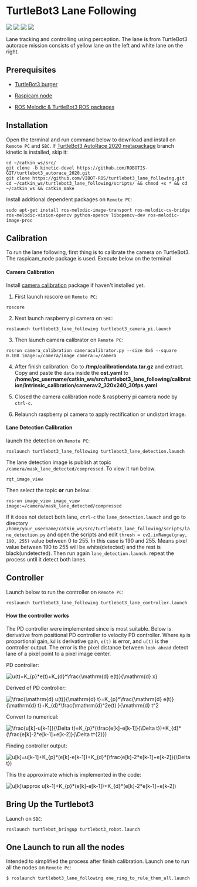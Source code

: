 
# TurtleBot3 Lane Following

![](https://img.shields.io/badge/Python-2.7-yellow)
![](https://img.shields.io/badge/ROS-melodic-brightgreen)
![](https://img.shields.io/badge/Ubuntu-18.04-orange)
![](https://img.shields.io/badge/OpenCV-3.2-blue)

Lane tracking and controlling using perception. The lane is from TurtleBot3 autorace mission consists of yellow lane on the left and white lane on the right.

## Prerequisites

- [TurtleBot3 burger](https://emanual.robotis.com/docs/en/platform/turtlebot3/features/)

- [Raspicam node](https://github.com/UbiquityRobotics/raspicam_node)

- [ROS Melodic & TurtleBot3 ROS packages](https://emanual.robotis.com/docs/en/platform/turtlebot3/quick-start/)

## Installation

Open the terminal and run command below to download and install on `Remote PC` and `SBC`. If [TurtleBot3 AutoRace 2020 metapackage](https://github.com/ROBOTIS-GIT/turtlebot3_autorace_2020) branch kinetic is installed, skip it:

    cd ~/catkin_ws/src/
    git clone -b kinetic-devel https://github.com/ROBOTIS-GIT/turtlebot3_autorace_2020.git
    git clone https://github.com/VIBOT-ROS/turtlebot3_lane_following.git
    cd ~/catkin_ws/turtlebot3_lane_following/scripts/ && chmod +x * && cd ~/catkin_ws && catkin_make

Install additional dependent packages on `Remote PC`:

    sudo apt-get install ros-melodic-image-transport ros-melodic-cv-bridge ros-melodic-vision-opencv python-opencv libopencv-dev ros-melodic-image-proc

## Calibration

To run the lane following, first thing is to calibrate the camera on TurtleBot3. The raspicam_node package is used. Execute below on the terminal

#### Camera Calibration

Install [camera calibration](http://wiki.ros.org/camera_calibration) package if haven't installed yet.

  1. First launch roscore on `Remote PC`:

    roscore

  2. Next launch raspberry pi camera on `SBC`:

    roslaunch turtlebot3_lane_following turtlebot3_camera_pi.launch

  3. Then launch camera calibrator on `Remote PC`:

    rosrun camera_calibration cameracalibrator.py --size 8x6 --square 0.108 image:=/camera/image camera:=/camera

  4. After finish calibration. Go to **/tmp/calibrationdata.tar.gz** and extract. Copy and paste the `data` inside the **ost.yaml** to **/home/pc_username/catkin_ws/src/turtlebot3_lane_following/calibration/intrinsic_calibration/camerav2_320x240_30fps.yaml**

  5. Closed the camera calibration node & raspberry pi camera node by `ctrl-c`.

  6. Relaunch raspberry pi camera to apply rectification or undistort image.

#### Lane Detection Calibration

launch the detection on `Remote PC`:

    roslaunch turtlebot3_lane_following turtlebot3_lane_detection.launch

The lane detection image is publish at topic `/camera/mask_lane_detected/compressed`. To view it run below.

    rqt_image_view
    
Then select the topic **or** run below:
    
    rosrun image_view image_view image:=/camera/mask_lane_detected/compressed
    
If it does not detect both lane, `ctrl-c` the `lane_detection.launch` and go to directory `/home/your_username/catkin_ws/src/turtlebot3_lane_following/scripts/lane_detection.py` and open the scripts and edit `thresh = cv2.inRange(gray, 190, 255)` value between 0 to 255. In this case is 190 and 255. Means pixel value between 190 to 255 will be white(detected) and the rest is black(undetected). Then run again `lane_detection.launch`. repeat the process until it detect both lanes.

## Controller


Launch below to run the controller on `Remote PC`:

    roslaunch turtlebot3_lane_following turtlebot3_lane_controller.launch

#### How the controller works


The PD controller were implemented since is most suitable. Below is derivative from positional PD controller to velocity PD controller. Where `Kp` is proportional gain, `kd` is derivative gain, `e(t)` is error, and `u(t)` is the controller output. The error is the pixel distance between `look ahead` detect lane of a pixel point to a pixel image center. 


  PD controller:

  <img src="https://latex.codecogs.com/svg.image?u(t)=K_{p}*e(t)&plus;K_{d}*\frac{\mathrm{d}&space;e(t)}{\mathrm{d}&space;x}" title="u(t)=K_{p}*e(t)+K_{d}*\frac{\mathrm{d} e(t)}{\mathrm{d} x}" />
  
  Derived of PD controller:

  <img src="https://latex.codecogs.com/svg.image?\frac{\mathrm{d}&space;u(t)}{\mathrm{d}&space;t}=K_{p}*\frac{\mathrm{d}&space;e(t)}{\mathrm{d}&space;t}&plus;K_{d}*\frac{\mathrm{d}^2e(t)&space;}{\mathrm{d}&space;t^2t" title="\frac{\mathrm{d} u(t)}{\mathrm{d} t}=K_{p}*\frac{\mathrm{d} e(t)}{\mathrm{d} t}+K_{d}*\frac{\mathrm{d}^2e(t) }{\mathrm{d} t^2" />
  
  Convert to numerical:
  
  <img src="https://latex.codecogs.com/svg.image?\frac{u[k]-u[k-1]}{\Delta&space;t}=K_{p}*(\frac{e[k]-e[k-1]}{\Delta&space;t})&plus;K_{d}*(\frac{e[k]-2*e[k-1]&plus;e[k-2]}{\Delta&space;t^{2}})" title="\frac{u[k]-u[k-1]}{\Delta t}=K_{p}*(\frac{e[k]-e[k-1]}{\Delta t})+K_{d}*(\frac{e[k]-2*e[k-1]+e[k-2]}{\Delta t^{2}})" />
  
  Finding controller output:
  
  <img src="https://latex.codecogs.com/svg.image?u[k]=u[k-1]&plus;K_{p}*(e[k]-e[k-1])&plus;K_{d}*(\frac{e[k]-2*e[k-1]&plus;e[k-2]}{\Delta&space;t})" title="u[k]=u[k-1]+K_{p}*(e[k]-e[k-1])+K_{d}*(\frac{e[k]-2*e[k-1]+e[k-2]}{\Delta t})" />
  
  This the approximate which is implemented in the code:
  
  <img src="https://latex.codecogs.com/svg.image?u[k]\approx&space;u[k-1]&plus;K_{p}*(e[k]-e[k-1])&plus;K_{d}*(e[k]-2*e[k-1]&plus;e[k-2])" title="u[k]\approx u[k-1]+K_{p}*(e[k]-e[k-1])+K_{d}*(e[k]-2*e[k-1]+e[k-2])" />
  

## Bring Up the Turtlebot3

Launch on `SBC`:

    roslaunch turtlebot_bringup turtlebot3_robot.launch

## One Launch to run all the nodes

Intended to simplified the process after finish calibration. Launch one to run all the nodes on `Remote Pc`:

    $ roslaunch turtlebot3_lane_following one_ring_to_rule_them_all.launch


